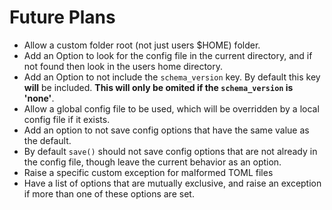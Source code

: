 # Future Plans

- Allow a custom folder root (not just users $HOME) folder.
- Add an Option to look for the config file in the current directory, and if not
  found then look in the users home directory.
- Add an Option to not include the `schema_version` key. By default this key
  **will** be included. **This will only be omited if the `schema_version` is
  'none'**.
- Allow a global config file to be used, which will be overridden by a local
  config file if it exists.
- Add an option to not save config options that have the same value as the
  default.
- By default `save()` should not save config options that are not already in the
  config file, though leave the current behavior as an option.
- Raise a specific custom exception for malformed TOML files
- Have a list of options that are mutually exclusive, and raise an exception if
  more than one of these options are set.
